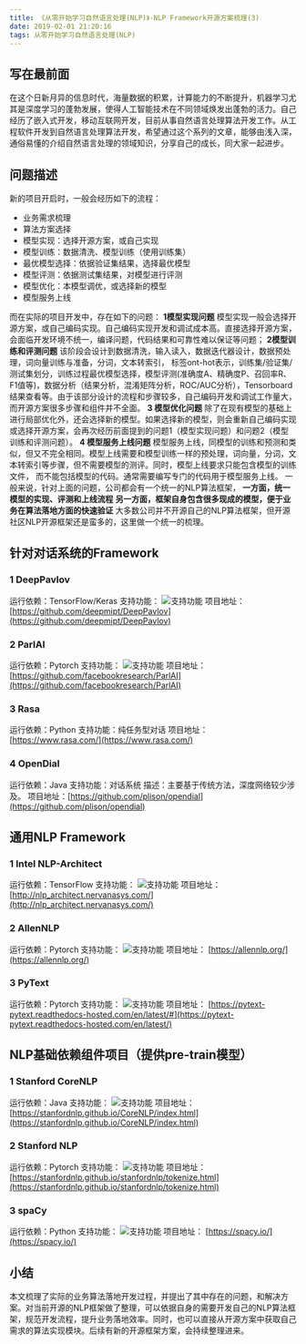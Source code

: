 ```yaml
---
title: 《从零开始学习自然语言处理(NLP)》-NLP Framework开源方案梳理(3)
date: 2019-02-01 21:20:16
tags: 从零开始学习自然语言处理(NLP)
---
```

## 写在最前面
在这个日新月异的信息时代，海量数据的积累，计算能力的不断提升，机器学习尤其是深度学习的蓬勃发展，使得人工智能技术在不同领域焕发出蓬勃的活力。自己经历了嵌入式开发，移动互联网开发，目前从事自然语言处理算法开发工作。从工程软件开发到自然语言处理算法开发，希望通过这个系列的文章，能够由浅入深，通俗易懂的介绍自然语言处理的领域知识，分享自己的成长，同大家一起进步。
## 问题描述
新的项目开启时，一般会经历如下的流程：
* 业务需求梳理
* 算法方案选择
* 模型实现：选择开源方案，或自己实现
* 模型训练：数据清洗、模型训练（使用训练集）
* 最优模型选择：依据验证集结果，选择最优模型
* 模型评测：依据测试集结果，对模型进行评测
* 模型优化：本模型调优，或选择新的模型
* 模型服务上线

而在实际的项目开发中，存在如下的问题：
**1模型实现问题**
模型实现一般会选择开源方案，或自己编码实现。自己编码实现开发和调试成本高。直接选择开源方案，会面临开发环境不统一，编译问题，代码结果和可靠性难以保证等问题；
**2模型训练和评测问题**
该阶段会设计到数据清洗，输入读入，数据迭代器设计，数据预处理，词向量训练与准备，分词，文本转索引，
标签ont-hot表示，训练集/验证集/测试集划分，训练过程最优模型选择，模型评测(准确度A、精确度P、召回率R、F1值等)，数据分析（结果分析，混淆矩阵分析，ROC/AUC分析），Tensorboard结果查看等。由于该部分设计的流程和步骤较多，自己编码开发和调试工作量大，而开源方案很多步骤和组件并不全面。
**3 模型优化问题**
除了在现有模型的基础上进行局部优化外，还会选择新的模型。如果选择新的模型，则会重新自己编码实现或选择开源方案，会再次经历前面提到的问题1（模型实现问题）和问题2（模型训练和评测问题）。
**4 模型服务上线问题**
模型服务上线，同模型的训练和预测和类似，但又不完全相同。模型上线需要和模型训练一样的预处理，词向量，分词，文本转索引等步骤，但不需要模型的测评。同时，模型上线要求只能包含模型的训练文件，
而不能包括模型的代码。通常需要编写专门的代码用于模型服务上线。
一般来说，针对上面的问题，公司都会有一个统一的NLP算法框架，
**一方面，统一模型的实现、评测和上线流程**
**另一方面，框架自身包含很多现成的模型，便于业务在算法落地方面的快速验证**
大多数公司并不开源自己的NLP算法框架，但开源社区NLP开源框架还是蛮多的，这里做一个统一的梳理。
## 针对对话系统的Framework
### 1 DeepPavlov
运行依赖：TensorFlow/Keras
支持功能：
![支持功能](https://upload-images.jianshu.io/upload_images/4905018-ffa015c3e2212104.png?imageMogr2/auto-orient/strip%7CimageView2/2/w/1240)
项目地址：
[https://github.com/deepmipt/DeepPavlov](https://github.com/deepmipt/DeepPavlov)
### 2 ParlAI
运行依赖：Pytorch
支持功能：
![支持功能](https://upload-images.jianshu.io/upload_images/4905018-31a1018b9a6dc7bf.png?imageMogr2/auto-orient/strip%7CimageView2/2/w/1240)
项目地址：[https://github.com/facebookresearch/ParlAI](https://github.com/facebookresearch/ParlAI)
### 3 Rasa
运行依赖：Python
支持功能：纯任务型对话
项目地址：[https://www.rasa.com/](https://www.rasa.com/)
### 4 OpenDial
运行依赖：Java
支持功能：对话系统
描述：主要基于传统方法，深度网络较少涉及。
项目地址：[https://github.com/plison/opendial](https://github.com/plison/opendial)
## 通用NLP Framework
### 1 Intel NLP-Architect
运行依赖：TensorFlow
支持功能：
![支持功能](https://upload-images.jianshu.io/upload_images/4905018-3869c6d90607bcf2.png?imageMogr2/auto-orient/strip%7CimageView2/2/w/1240)
项目地址：[http://nlp_architect.nervanasys.com/](http://nlp_architect.nervanasys.com/)
### 2 AllenNLP
运行依赖：Pytorch
支持功能：
![支持功能](https://upload-images.jianshu.io/upload_images/4905018-19871ec0e38c2f3a.png?imageMogr2/auto-orient/strip%7CimageView2/2/w/1240)
项目地址：
[https://allennlp.org/](https://allennlp.org/)
### 3 PyText
运行依赖：Pytorch
支持功能：
![支持功能](https://upload-images.jianshu.io/upload_images/4905018-658f4db3cb09b08d.png?imageMogr2/auto-orient/strip%7CimageView2/2/w/1240)
项目地址：
[https://pytext-pytext.readthedocs-hosted.com/en/latest/#](https://pytext-pytext.readthedocs-hosted.com/en/latest/)
## NLP基础依赖组件项目（提供pre-train模型）
### 1 Stanford CoreNLP
运行依赖：Java
支持功能：
![支持功能](https://upload-images.jianshu.io/upload_images/4905018-e62c769d3804da3e.png?imageMogr2/auto-orient/strip%7CimageView2/2/w/1240)
项目地址：
[https://stanfordnlp.github.io/CoreNLP/index.html](https://stanfordnlp.github.io/CoreNLP/index.html)
### 2 Stanford NLP
运行依赖：Pytorch
支持功能：
![支持功能](https://upload-images.jianshu.io/upload_images/4905018-84ece0293bf62370.png?imageMogr2/auto-orient/strip%7CimageView2/2/w/1240)
项目地址：
[https://stanfordnlp.github.io/stanfordnlp/tokenize.html](https://stanfordnlp.github.io/stanfordnlp/tokenize.html)
### 3 spaCy
运行依赖：Python
支持功能：
![支持功能](https://upload-images.jianshu.io/upload_images/4905018-b05fe1a8edb066c2.png?imageMogr2/auto-orient/strip%7CimageView2/2/w/1240)
项目地址：
[https://spacy.io/](https://spacy.io/)
## 小结
本文梳理了实际的业务算法落地开发过程，并提出了其中存在的问题，和解决方案。对当前开源的NLP框架做了整理，可以依据自身的需要开发自己的NLP算法框架，规范开发流程，提升业务落地效率。同时，也可以直接从开源方案中获取自己需求的算法实现模块。后续有新的开源框架方案，会持续整理进来。

